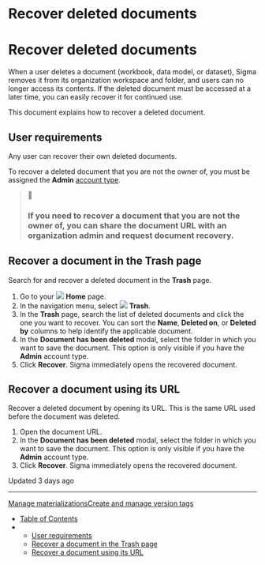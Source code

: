 # Recover deleted documents

# Recover deleted documents

When a user deletes a document (workbook, data model, or dataset), Sigma removes it from its organization workspace and folder, and users can no longer access its contents. If the deleted document must be accessed at a later time, you can easily recover it for continued use.

This document explains how to recover a deleted document.

## User requirements

Any user can recover their own deleted documents.

To recover a deleted document that you are not the owner of, you must be assigned the **Admin** [account type](/docs/license-and-account-type-overview).

> 📘
>
> ### If you need to recover a document that you are not the owner of, you can share the document URL with an organization admin and request document recovery.

## Recover a document in the Trash page

Search for and recover a deleted document in the **Trash** page.

1. Go to your ![](https://sigma-docs-screenshots.s3.us-west-2.amazonaws.com/Icons/home.svg) **Home** page.
2. In the navigation menu, select ![](https://sigma-docs-screenshots.s3.us-west-2.amazonaws.com/Icons/trash-fill.svg) **Trash**.
3. In the **Trash** page, search the list of deleted documents and click the one you want to recover. You can sort the **Name**, **Deleted on**, or **Deleted by** columns to help identify the applicable document.
4. In the **Document has been deleted** modal, select the folder in which you want to save the document. This option is only visible if you have the **Admin** account type.
5. Click **Recover**. Sigma immediately opens the recovered document.

## Recover a document using its URL

Recover a deleted document by opening its URL. This is the same URL used before the document was deleted.

1. Open the document URL.
2. In the **Document has been deleted** modal, select the folder in which you want to save the document. This option is only visible if you have the **Admin** account type.
3. Click **Recover**. Sigma immediately opens the recovered document.

Updated 3 days ago

---

[Manage materializations](/docs/manage-materializations)[Create and manage version tags](/docs/create-and-manage-version-tags)

* [Table of Contents](#)
* + [User requirements](#user-requirements)
  + [Recover a document in the Trash page](#recover-a-document-in-the-trash-page)
  + [Recover a document using its URL](#recover-a-document-using-its-url)